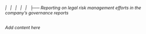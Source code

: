 ###### |   |   |   |   |   ├── Reporting on legal risk management efforts in the company’s governance reports

*Add content here*